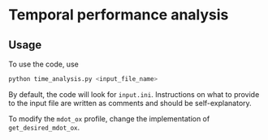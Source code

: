 # Temporal performance analysis
## Usage

To use the code, use
```bash
python time_analysis.py <input_file_name>
```
By default, the code will look for `input.ini`. Instructions on what to provide to the input file are written as comments and should be self-explanatory.

To modify the `mdot_ox` profile, change the implementation of `get_desired_mdot_ox`.